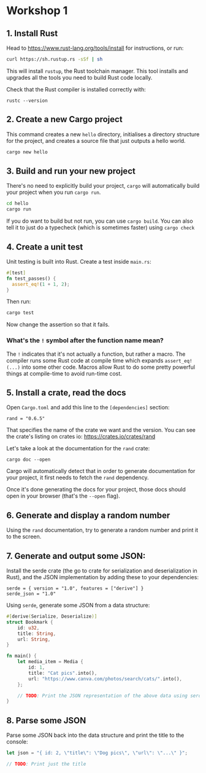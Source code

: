 # Workshop 1

## 1. Install Rust

Head to https://www.rust-lang.org/tools/install for instructions, or run:

```sh
curl https://sh.rustup.rs -sSf | sh
```

This will install `rustup`, the Rust toolchain manager. This tool installs and upgrades all the tools you need to build Rust code locally.

Check that the Rust compiler is installed correctly with:

```
rustc --version
```

## 2. Create a new Cargo project

This command creates a new `hello` directory, initialises a directory structure for the project, and creates a source file that just outputs a hello world.

```sh
cargo new hello
```

## 3. Build and run your new project

There's no need to explicitly build your project, `cargo` will automatically build your project when you run `cargo run`.

```sh
cd hello
cargo run
```

If you do want to build but not run, you can use `cargo build`. You can also tell it to just do a typecheck (which is sometimes faster) using `cargo check`

## 4. Create a unit test

Unit testing is built into Rust. Create a test inside `main.rs`:

```rs
#[test]
fn test_passes() {
  assert_eq!(1 + 1, 2);
}
```

Then run:

```sh
cargo test
```

Now change the assertion so that it fails.

### What's the `!` symbol after the function name mean?

The `!` indicates that it's not actually a function, but rather a macro. The compiler runs some Rust code at compile time which expands `assert_eq!(...)` into some other code. Macros allow Rust to do some pretty powerful things at compile-time to avoid run-time cost.

## 5. Install a crate, read the docs

Open `Cargo.toml` and add this line to the `[dependencies]` section:

```
rand = "0.6.5"
```

That specifies the name of the crate we want and the version. You can see the crate's listing on crates io: https://crates.io/crates/rand

Let's take a look at the documentation for the `rand` crate:

```
cargo doc --open
```

Cargo will automatically detect that in order to generate documentation for your project, it first needs to fetch the `rand` dependency.

Once it's done generating the docs for your project, those docs should open in your browser (that's the `--open` flag).

## 6. Generate and display a random number

Using the `rand` documentation, try to generate a random number and print it to the screen.

## 7. Generate and output some JSON:

Install the serde crate (the go to crate for serialization and deserialization in Rust), and the JSON implementation by adding these to your dependencies:

```
serde = { version = "1.0", features = ["derive"] }
serde_json = "1.0"
```

Using `serde`, generate some JSON from a data structure:

```rs
#[derive(Serialize, Deserialize)]
struct Bookmark {
    id: u32,
    title: String,
    url: String,
}

fn main() {
    let media_item = Media {
        id: 1,
        title: "Cat pics".into(),
        url: "https://www.canva.com/photos/search/cats/".into(),
    };

    // TODO: Print the JSON representation of the above data using serde
}
```

## 8. Parse some JSON

Parse some JSON back into the data structure and print the title to the console:

```rs
let json = "{ id: 2, \"title\": \"Dog pics\", \"url\": \"...\" }";

// TODO: Print just the title
```
